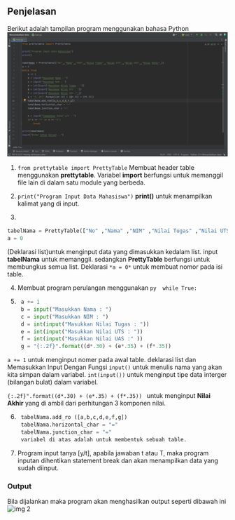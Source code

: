 ## Penjelasan

Berikut adalah tampilan program menggunakan bahasa Python
![img 1](image/1.png)

1. ```from prettytable import PrettyTable```
Membuat header table menggunakan **prettytable**. Variabel **import** berfungsi untuk memanggil file lain di dalam satu module yang berbeda.

2. `print("Program Input Data Mahasiswa")`
**print()** untuk menampilkan kalimat yang di input.

3. 
```py 
tabelNama = PrettyTable(["No" ,"Nama" ,"NIM" ,"Nilai Tugas" ,"Nilai UTS" ,"Nilai UAS" ,"Nilai Akhir" ])
a = 0
```
(Deklarasi list)untuk menginput data yang dimasukkan kedalam list. input **tabelNama** untuk memanggil.
sedangkan **PrettyTable** berfungsi untuk membungkus semua list.
Deklarasi `*a = 0*` untuk membuat nomor pada isi table.

4. Membuat program perulangan menggunakan
 ```py  while True: ```

5. ```py
    a += 1
    b = input("Masukkan Nama : ")
    c = input("Masukkan NIM : ")
    d = int(input("Masukkan Nilai Tugas : "))
    e = int(input("Masukkan Nilai UTS : "))
    f = int(input("Masukkan Nilai UAS :" ))
    g = "{:.2f}".format((d*.30) + (e*.35) + (f*.35))
    ```
`a += 1` untuk menginput nomer pada awal table.
deklarasi list dan Memasukkan Input Dengan Fungsi `input()` untuk menulis nama yang akan kita simpan dalam variabel.
`int(input())` untuk menginput tipe data interger (bilangan bulat) dalam variabel.

```{:.2f}".format((d*.30) + (e*.35) + (f*.35)) ```
untuk menginput **Nilai Akhir** yang di ambil dari perhitungan 3 komponen nilai.

6. ```py 
    tabelNama.add_ro ([a,b,c,d,e,f,g])
    tabelNama.horizontal_char = "="
    tabelNama.junction_char = "="
    variabel di atas adalah untuk membentuk sebuah table.
    ```
7. Program input tanya [y/t], apabila jawaban t atau T, maka program inputan dihentikan statement break dan akan menampilkan data yang sudah diinput.

### Output
Bila dijalankan maka program akan menghasilkan output seperti dibawah ini
![img 2](image/2.png)
